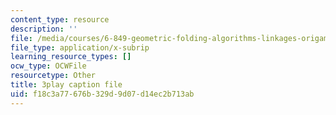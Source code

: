 ```yaml
---
content_type: resource
description: ''
file: /media/courses/6-849-geometric-folding-algorithms-linkages-origami-polyhedra-fall-2012/f18c3a77676b329d9d07d14ec2b713ab_dLjCy6RmBN4.srt
file_type: application/x-subrip
learning_resource_types: []
ocw_type: OCWFile
resourcetype: Other
title: 3play caption file
uid: f18c3a77-676b-329d-9d07-d14ec2b713ab
---
```

